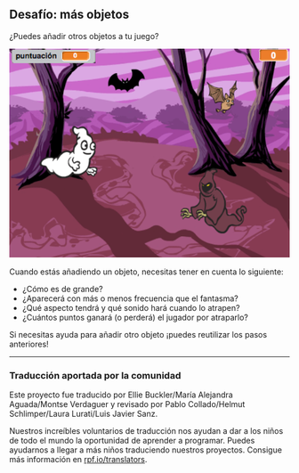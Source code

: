 ## Desafío: más objetos

¿Puedes añadir otros objetos a tu juego?

![captura de pantalla](images/ghost-final.png)

Cuando estás añadiendo un objeto, necesitas tener en cuenta lo siguiente:

+ ¿Cómo es de grande?
+ ¿Aparecerá con más o menos frecuencia que el fantasma?
+ ¿Qué aspecto tendrá y qué sonido hará cuando lo atrapen?
+ ¿Cuántos puntos ganará (o perderá) el jugador por atraparlo?

Si necesitas ayuda para añadir otro objeto ¡puedes reutilizar los pasos anteriores!
***
### Traducción aportada por la comunidad

Este proyecto fue traducido por Ellie Buckler/María Alejandra Aguada/Montse Verdaguer y revisado por Pablo Collado/Helmut Schlimper/Laura Lurati/Luis Javier Sanz.

Nuestros increíbles voluntarios de traducción nos ayudan a dar a los niños de todo el mundo la oportunidad de aprender a programar. Puedes ayudarnos a llegar a más niños traduciendo nuestros proyectos. Consigue más información en [rpf.io/translators](https://rpf.io/translators).

